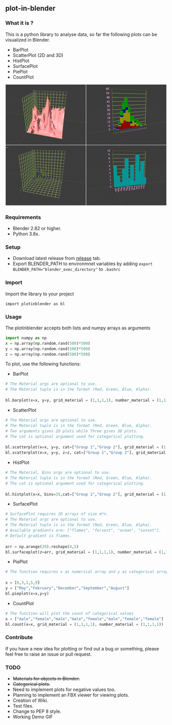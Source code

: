 ## plot-in-blender
### What it is ?
This is a python library to analyse data, so far the following plots can be visualized in Blender. 
- BarPlot
- ScatterPlot (2D and 3D)
- HistPlot
- SurfacePlot
- PiePlot
- CountPlot

<p align="center"><img src="https://raw.githubusercontent.com/hazilMohamed/data-visualization-using-blender/master/res/screenshots/3D-Plots.jpg"></p>

### Requirements
- Blender 2.82 or higher.
- Python 3.8x.

### Setup
- Download latest release from <a href="https://github.com/HazilMohamed/plot-in-blender/releases">release</a> tab.
- Export BLENDER_PATH to environmnet variables by adding
  <code>export BLENDER_PATH="blender_exec_directory"</code> to <code>.bashrc</code>


### Import
Import the library to your project
```shell
import plotinblender as bl
```

### Usage
The plotinblender accepts both lists and numpy arrays as arguments
```python
import numpy as np
x = np.array(np.random.rand(500)*500)
y = np.array(np.random.rand(500)*500)
z = np.array(np.random.rand(500)*500)
```
To plot, use the following functions:
- BarPlot
```python
# The Material args are optional to use.
# The Material tuple is in the format (Red, Green, Blue, Alpha).

bl.barplot(x=x, y=y, grid_material = (1,1,1,1), number_material = (1,1,1,1), bar_material = (1,0,0,1))
```
- ScatterPlot
```python
# The Material args are optional to use.
# The Material tuple is in the format (Red, Green, Blue, Alpha).
# Two arguments gives 2D plots while Three gives 3D plots.
# The cat is optional argument used for categorical plotting.

bl.scatterplot(x=x, y=y, cat=["Group 1","Group 2"], grid_material = (1,1,1,1), number_material = (1,1,1,1))
bl.scatterplot(x=x, y=y, z=z, cat=["Group 1","Group 2"], grid_material = (1,1,1,1), number_material = (1,1,1,1))
```
- HistPlot
```python
# The Material, Bins args are optional to use.
# The Material tuple is in the format (Red, Green, Blue, Alpha).
# The cat is optional argument used for categorical plotting.

bl.histplot(x=x, bins=35,cat=["Group 1","Group 2"], grid_material = (1,1,1,1), number_material = (1,1,1,1))
```
- SurfacePlot
```python
# SurfacePlot requires 2D arrays of size m*n.
# The Material args are optional to use.
# The Material tuple is in the format (Red, Green, Blue, Alpha).
# Available gradients are: ["flames", "forsest", "ocean", "sunset"].
# Default gradient is flames.

arr = np.arange(20).reshape(4,5)
bl.surfaceplot(z=arr, grid_material = (1,1,1,1), number_material = (1,1,1,1), gradient = "forest")
```
- PiePlot
```python
# The function requires x as numerical array and y as categorical array.

x = [6,3,1,5,9]
y = ["May","February","December","September","August"]
bl.pieplot(x=x,y=y)
```
- CountPlot
```python
# The function will plot the count of categorical values
x = ["male","female","male","male","female","male","female","female"]
bl.count(x=x, grid_material = (1,1,1,1), number_material = (1,1,1,1))
```
### Contribute
If you have a new idea for plotting or find out a bug or something, please feel free to raise an issue or pull request.

### TODO
- ~~Materials for objects in Blender.~~
- ~~Categorical plots.~~
- Need to implement plots for negative values too.
- Planning to implement an FBX viewer for viewing plots.
- Creation of Wiki.
- Test files.
- Change to PEP 8 style.
- Working Demo GIF

